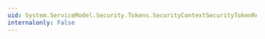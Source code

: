 ```yaml
---
uid: System.ServiceModel.Security.Tokens.SecurityContextSecurityTokenResolver.AddContext(System.ServiceModel.Security.Tokens.SecurityContextSecurityToken)
internalonly: False
---
```

